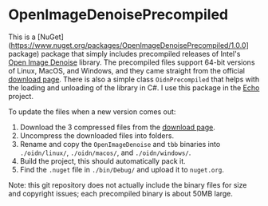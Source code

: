 # OpenImageDenoisePrecompiled

This is a [NuGet](https://www.nuget.org/packages/OpenImageDenoisePrecompiled/1.0.0] package) package that simply includes precompiled releases of Intel's [Open Image Denoise](http://openimagedenoise.org) library.
The precompiled files support 64-bit versions of Linux, MacOS, and Windows, and they came straight from the official [download page](https://www.openimagedenoise.org/downloads.html).
There is also a simple class `OidnPrecompiled` that helps with the loading and unloading of the library in C#.
I use this package in the [Echo](https://github.com/GaryHuan9/Echo) project.

To update the files when a new version comes out:
1. Download the 3 compressed files from the [download page](https://www.openimagedenoise.org/downloads.html).
2. Uncompress the downloaded files into folders.
3. Rename and copy the `OpenImageDenoise` and `tbb` binaries into `./oidn/linux/`, `./oidn/macos/`, and `./oidn/windows/`.
4. Build the project, this should automatically pack it.
5. Find the `.nuget` file in `./bin/Debug/` and upload it to `nuget.org`.

Note: this git repository does not actually include the binary files for size and copyright issues; each precompiled binary is about 50MB large.
